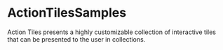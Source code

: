 # ActionTilesSamples
Action Tiles presents a highly customizable collection of interactive tiles that can be presented to the user in collections.
